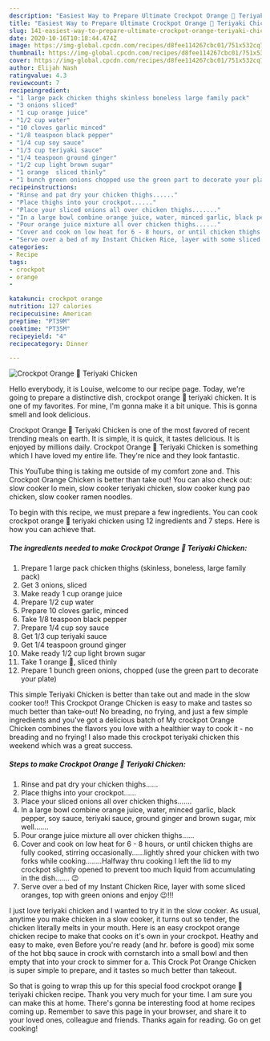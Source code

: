 ```yaml
---
description: "Easiest Way to Prepare Ultimate Crockpot Orange 🍊 Teriyaki Chicken"
title: "Easiest Way to Prepare Ultimate Crockpot Orange 🍊 Teriyaki Chicken"
slug: 141-easiest-way-to-prepare-ultimate-crockpot-orange-teriyaki-chicken
date: 2020-10-16T10:18:44.474Z
image: https://img-global.cpcdn.com/recipes/d8fee114267cbc01/751x532cq70/crockpot-orange-🍊-teriyaki-chicken-recipe-main-photo.jpg
thumbnail: https://img-global.cpcdn.com/recipes/d8fee114267cbc01/751x532cq70/crockpot-orange-🍊-teriyaki-chicken-recipe-main-photo.jpg
cover: https://img-global.cpcdn.com/recipes/d8fee114267cbc01/751x532cq70/crockpot-orange-🍊-teriyaki-chicken-recipe-main-photo.jpg
author: Elijah Nash
ratingvalue: 4.3
reviewcount: 7
recipeingredient:
- "1 large pack chicken thighs skinless boneless large family pack"
- "3 onions sliced"
- "1 cup orange juice"
- "1/2 cup water"
- "10 cloves garlic minced"
- "1/8 teaspoon black pepper"
- "1/4 cup soy sauce"
- "1/3 cup teriyaki sauce"
- "1/4 teaspoon ground ginger"
- "1/2 cup light brown sugar"
- "1 orange  sliced thinly"
- "1 bunch green onions chopped use the green part to decorate your plate"
recipeinstructions:
- "Rinse and pat dry your chicken thighs......"
- "Place thighs into your crockpot......"
- "Place your sliced onions all over chicken thighs......."
- "In a large bowl combine orange juice, water, minced garlic, black pepper, soy sauce, teriyaki sauce, ground ginger and brown sugar, mix well......."
- "Pour orange juice mixture all over chicken thighs......"
- "Cover and cook on low heat for 6 - 8 hours, or until chicken thighs are fully cooked, stirring occasionally......lightly shred your chicken with two forks while cooking........Halfway thru cooking I left the lid to my crockpot slightly opened to prevent too much liquid from accumulating in the dish....... 😉"
- "Serve over a bed of my Instant Chicken Rice, layer with some sliced oranges, top with green onions and enjoy 😉!!!"
categories:
- Recipe
tags:
- crockpot
- orange
- 

katakunci: crockpot orange  
nutrition: 127 calories
recipecuisine: American
preptime: "PT39M"
cooktime: "PT35M"
recipeyield: "4"
recipecategory: Dinner

---
```



![Crockpot Orange 🍊 Teriyaki Chicken](https://img-global.cpcdn.com/recipes/d8fee114267cbc01/751x532cq70/crockpot-orange-🍊-teriyaki-chicken-recipe-main-photo.jpg)

Hello everybody, it is Louise, welcome to our recipe page. Today, we're going to prepare a distinctive dish, crockpot orange 🍊 teriyaki chicken. It is one of my favorites. For mine, I'm gonna make it a bit unique. This is gonna smell and look delicious.

Crockpot Orange 🍊 Teriyaki Chicken is one of the most favored of recent trending meals on earth. It is simple, it is quick, it tastes delicious. It is enjoyed by millions daily. Crockpot Orange 🍊 Teriyaki Chicken is something which I have loved my entire life. They're nice and they look fantastic.

This YouTube thing is taking me outside of my comfort zone and. This Crockpot Orange Chicken is better than take out! You can also check out: slow cooker lo mein, slow cooker teriyaki chicken, slow cooker kung pao chicken, slow cooker ramen noodles.


To begin with this recipe, we must prepare a few ingredients. You can cook crockpot orange 🍊 teriyaki chicken using 12 ingredients and 7 steps. Here is how you can achieve that.

<!--inarticleads1-->

##### The ingredients needed to make Crockpot Orange 🍊 Teriyaki Chicken:

1. Prepare 1 large pack chicken thighs (skinless, boneless, large family pack)
1. Get 3 onions, sliced
1. Make ready 1 cup orange juice
1. Prepare 1/2 cup water
1. Prepare 10 cloves garlic, minced
1. Take 1/8 teaspoon black pepper
1. Prepare 1/4 cup soy sauce
1. Get 1/3 cup teriyaki sauce
1. Get 1/4 teaspoon ground ginger
1. Make ready 1/2 cup light brown sugar
1. Take 1 orange 🍊, sliced thinly
1. Prepare 1 bunch green onions, chopped (use the green part to decorate your plate)


This simple Teriyaki Chicken is better than take out and made in the slow cooker too!! This Crockpot Orange Chicken is easy to make and tastes so much better than take-out! No breading, no frying, and just a few simple ingredients and you&#39;ve got a delicious batch of My crockpot Orange Chicken combines the flavors you love with a healthier way to cook it - no breading and no frying! I also made this crockpot teriyaki chicken this weekend which was a great success. 

<!--inarticleads2-->

##### Steps to make Crockpot Orange 🍊 Teriyaki Chicken:

1. Rinse and pat dry your chicken thighs......
1. Place thighs into your crockpot......
1. Place your sliced onions all over chicken thighs.......
1. In a large bowl combine orange juice, water, minced garlic, black pepper, soy sauce, teriyaki sauce, ground ginger and brown sugar, mix well.......
1. Pour orange juice mixture all over chicken thighs......
1. Cover and cook on low heat for 6 - 8 hours, or until chicken thighs are fully cooked, stirring occasionally......lightly shred your chicken with two forks while cooking........Halfway thru cooking I left the lid to my crockpot slightly opened to prevent too much liquid from accumulating in the dish....... 😉
1. Serve over a bed of my Instant Chicken Rice, layer with some sliced oranges, top with green onions and enjoy 😉!!!


I just love teriyaki chicken and I wanted to try it in the slow cooker. As usual, anytime you make chicken in a slow cooker, it turns out so tender, the chicken literally melts in your mouth. Here is an easy crockpot orange chicken recipe to make that cooks on it&#39;s own in your crockpot. Heathy and easy to make, even Before you&#39;re ready (and hr. before is good) mix some of the hot bbq sauce in crock with cornstarch into a small bowl and then empty that into your crock to simmer for a. This Crock Pot Orange Chicken is super simple to prepare, and it tastes so much better than takeout. 

So that is going to wrap this up for this special food crockpot orange 🍊 teriyaki chicken recipe. Thank you very much for your time. I am sure you can make this at home. There's gonna be interesting food at home recipes coming up. Remember to save this page in your browser, and share it to your loved ones, colleague and friends. Thanks again for reading. Go on get cooking!
